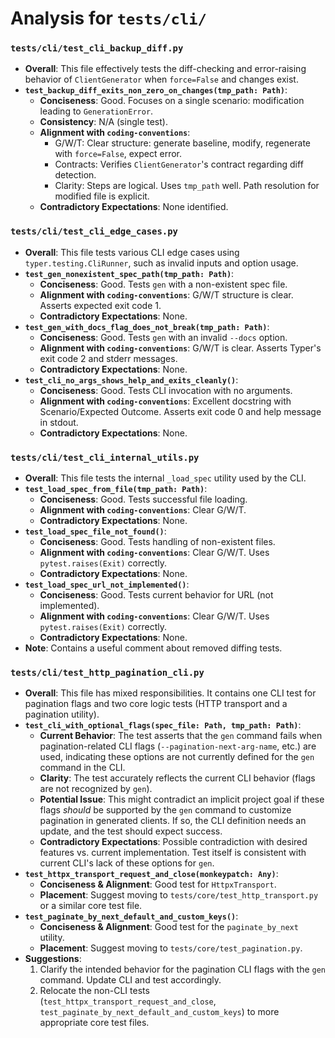# Analysis for `tests/cli/`

### `tests/cli/test_cli_backup_diff.py`

- **Overall**: This file effectively tests the diff-checking and error-raising behavior of `ClientGenerator` when `force=False` and changes exist.
- **`test_backup_diff_exits_non_zero_on_changes(tmp_path: Path)`**:
    - **Conciseness**: Good. Focuses on a single scenario: modification leading to `GenerationError`.
    - **Consistency**: N/A (single test).
    - **Alignment with `coding-conventions`**: 
        - G/W/T: Clear structure: generate baseline, modify, regenerate with `force=False`, expect error.
        - Contracts: Verifies `ClientGenerator`'s contract regarding diff detection.
        - Clarity: Steps are logical. Uses `tmp_path` well. Path resolution for modified file is explicit.
    - **Contradictory Expectations**: None identified. 

### `tests/cli/test_cli_edge_cases.py`

- **Overall**: This file tests various CLI edge cases using `typer.testing.CliRunner`, such as invalid inputs and option usage.
- **`test_gen_nonexistent_spec_path(tmp_path: Path)`**:
    - **Conciseness**: Good. Tests `gen` with a non-existent spec file.
    - **Alignment with `coding-conventions`**: G/W/T structure is clear. Asserts expected exit code 1.
    - **Contradictory Expectations**: None.
- **`test_gen_with_docs_flag_does_not_break(tmp_path: Path)`**:
    - **Conciseness**: Good. Tests `gen` with an invalid `--docs` option.
    - **Alignment with `coding-conventions`**: G/W/T is clear. Asserts Typer's exit code 2 and stderr messages.
    - **Contradictory Expectations**: None.
- **`test_cli_no_args_shows_help_and_exits_cleanly()`**:
    - **Conciseness**: Good. Tests CLI invocation with no arguments.
    - **Alignment with `coding-conventions`**: Excellent docstring with Scenario/Expected Outcome. Asserts exit code 0 and help message in stdout.
    - **Contradictory Expectations**: None.

### `tests/cli/test_cli_internal_utils.py`

- **Overall**: This file tests the internal `_load_spec` utility used by the CLI.
- **`test_load_spec_from_file(tmp_path: Path)`**:
    - **Conciseness**: Good. Tests successful file loading.
    - **Alignment with `coding-conventions`**: Clear G/W/T.
    - **Contradictory Expectations**: None.
- **`test_load_spec_file_not_found()`**:
    - **Conciseness**: Good. Tests handling of non-existent files.
    - **Alignment with `coding-conventions`**: Clear G/W/T. Uses `pytest.raises(Exit)` correctly.
    - **Contradictory Expectations**: None.
- **`test_load_spec_url_not_implemented()`**:
    - **Conciseness**: Good. Tests current behavior for URL (not implemented).
    - **Alignment with `coding-conventions`**: Clear G/W/T. Uses `pytest.raises(Exit)` correctly.
    - **Contradictory Expectations**: None.
- **Note**: Contains a useful comment about removed diffing tests.

### `tests/cli/test_http_pagination_cli.py`

- **Overall**: This file has mixed responsibilities. It contains one CLI test for pagination flags and two core logic tests (HTTP transport and a pagination utility).
- **`test_cli_with_optional_flags(spec_file: Path, tmp_path: Path)`**:
    - **Current Behavior**: The test asserts that the `gen` command fails when pagination-related CLI flags (`--pagination-next-arg-name`, etc.) are used, indicating these options are not currently defined for the `gen` command in the CLI.
    - **Clarity**: The test accurately reflects the current CLI behavior (flags are not recognized by `gen`).
    - **Potential Issue**: This might contradict an implicit project goal if these flags *should* be supported by the `gen` command to customize pagination in generated clients. If so, the CLI definition needs an update, and the test should expect success.
    - **Contradictory Expectations**: Possible contradiction with desired features vs. current implementation. Test itself is consistent with current CLI's lack of these options for `gen`.
- **`test_httpx_transport_request_and_close(monkeypatch: Any)`**:
    - **Conciseness & Alignment**: Good test for `HttpxTransport`.
    - **Placement**: Suggest moving to `tests/core/test_http_transport.py` or a similar core test file.
- **`test_paginate_by_next_default_and_custom_keys()`**:
    - **Conciseness & Alignment**: Good test for the `paginate_by_next` utility.
    - **Placement**: Suggest moving to `tests/core/test_pagination.py`.
- **Suggestions**:
    1. Clarify the intended behavior for the pagination CLI flags with the `gen` command. Update CLI and test accordingly.
    2. Relocate the non-CLI tests (`test_httpx_transport_request_and_close`, `test_paginate_by_next_default_and_custom_keys`) to more appropriate core test files. 